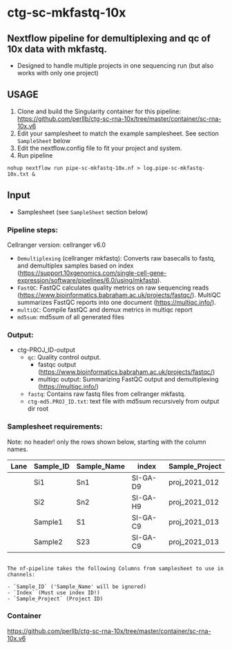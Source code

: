 # ctg-sc-mkfastq-10x 
## Nextflow pipeline for demultiplexing and qc of 10x data with mkfastq. 

- Designed to handle multiple projects in one sequencing run (but also works with only one project)

## USAGE

1. Clone and build the Singularity container for this pipeline: https://github.com/perllb/ctg-sc-rna-10x/tree/master/container/sc-rna-10x.v6
2. Edit your samplesheet to match the example samplesheet. See section `SampleSheet` below
3. Edit the nextflow.config file to fit your project and system. 
4. Run pipeline 
```
nohup nextflow run pipe-sc-mkfastq-10x.nf > log.pipe-sc-mkfastq-10x.txt &
```

## Input

- Samplesheet (see `SampleSheet` section below)

### Pipeline steps:

Cellranger version: cellranger v6.0 

* `Demultiplexing` (cellranger mkfastq): Converts raw basecalls to fastq, and demultiplex samples based on index (https://support.10xgenomics.com/single-cell-gene-expression/software/pipelines/6.0/using/mkfastq).
* `FastQC`: FastQC calculates quality metrics on raw sequencing reads (https://www.bioinformatics.babraham.ac.uk/projects/fastqc/). MultiQC summarizes FastQC reports into one document (https://multiqc.info/).
* `multiQC`: Compile fastQC and demux metrics in multiqc report
* `md5sum`: md5sum of all generated files

### Output:
* ctg-PROJ_ID-output
    * `qc`: Quality control output. 
        * fastqc output (https://www.bioinformatics.babraham.ac.uk/projects/fastqc/)
        * multiqc output: Summarizing FastQC output and demultiplexing (https://multiqc.info/)
    * `fastq`: Contains raw fastq files from cellranger mkfastq.
    * `ctg-md5.PROJ_ID.txt`: text file with md5sum recursively from output dir root    


### Samplesheet requirements:

Note: no header! only the rows shown below, starting with the column names.

 | Lane | Sample_ID | Sample_Name | index | Sample_Project | 
 | --- | --- | --- | --- | --- |  
 | | Si1 | Sn1 | SI-GA-D9 | proj_2021_012 | 
 | | Si2 | Sn2 | SI-GA-H9 | proj_2021_012 | 
 | | Sample1 | S1 | SI-GA-C9 | proj_2021_013 | 
 | | Sample2 | S23 | SI-GA-C9 | proj_2021_013 | 

```

The nf-pipeline takes the following Columns from samplesheet to use in channels:

- `Sample_ID` ('Sample_Name' will be ignored)
- `Index` (Must use index ID!)
- `Sample_Project` (Project ID)
```


### Container
https://github.com/perllb/ctg-sc-rna-10x/tree/master/container/sc-rna-10x.v6

